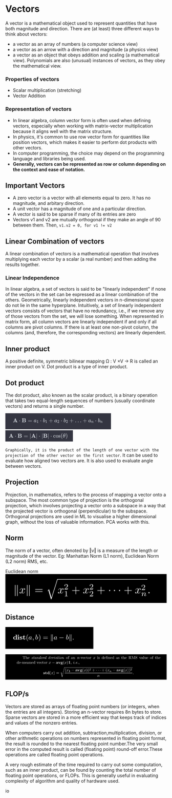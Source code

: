 # Vectors
A vector is a mathematical object used to represent quantities that have both magnitude and direction. 
There are (at least) three different ways to think about vectors: 
 - a vector as an array of numbers (a computer science view)
 - a vector as an arrow with a direction and magnitude (a physics view)
 - a vector as an object that obeys addition and scaling (a mathematical view).
Polynomials are also (unusual) instances of vectors, as they obey the mathematical view.

### Properties of vectors
 - Scalar multiplication (stretching)
 - Vector Addition

### Representation of vectors
 - In linear algebra, column vector form is often used when defining vectors, especially when working with matrix-vector multiplication because it aligns well with the matrix structure.
 - In physics, it's common to use row vector form for quantities like position vectors, which makes it easier to perform dot products with other vectors.
 - In computer programming, the choice may depend on the programming language and libraries being used.
 - **Generally, vectors can be represented as row or column depending on the context and ease of notation.** 

## Important Vectors
- A zero vector is a vector with all elements equal to zero. It has no magnitude, and arbitary direction.
- A unit vector has a magnitude of one and a particular direction.
- A vector is said to be sparse if many of its entries are zero
- Vectors v1 and v2 are mutually orthogonal if they make an angle of 90 between them. Then, ```v1.v2 = 0, for v1 != v2```


## Linear Combination of vectors
A linear combination of vectors is a mathematical operation that involves multiplying each vector by a scalar (a real number) and then adding the results together.

### Linear Independence
In linear algebra, a set of vectors is said to be "linearly independent" if none of the vectors in the set can be expressed as a linear combination of the others. 
Geometrically, linearly independent vectors in n-dimensional space do not lie in the same hyperplane. Intuitively, a set of linearly independent vectors consists of vectors that have no redundancy, i.e., if we remove any of those vectors from the set, we will lose something.
When represented in matrix form, all column vectors are linearly independent if and only if all columns are pivot columns. If there is at least one non-pivot column, the columns (and, therefore, the corresponding vectors) are linearly dependent.

## Inner product
A positive definite, symmetric bilinear mapping Ω : V ×V → R is called an inner product on V. Dot product is a type of inner product.

## Dot product
The dot product, also known as the scalar product, is a binary operation that takes two equal-length sequences of numbers (usually coordinate vectors) and returns a single number.

![Alt text](<Screenshot from 2023-12-25 11-01-29.png>)
![Alt text](<Screenshot from 2023-12-25 11-01-42.png>)

`Graphically, it is the product of the length of one vector with the projection of the other vector on the first vector`. It can be used to evaluate how aligned two vectors are. It is also used to evaluate angle between vectors.

## Projection
Projection, in mathematics, refers to the process of mapping a vector onto a subspace. The most common type of projection is the orthogonal projection, which involves projecting a vector onto a subspace in a way that the projected vector is orthogonal (perpendicular) to the subspace. 
Orthogonal projections are used in ML to visualise a higher dimensional graph, without the loss of valuable information. PCA works with this.

## Norm
The norm of a vector, often denoted by ‖v‖ is a measure of the length or magnitude of the vector. 
Eg: Manhattan Norm (L1 norm), Euclidean Norm (L2 norm) RMS, etc.

Euclidean norm
![Alt text](<Screenshot from 2023-12-28 16-04-13.png>)

## Distance

![Alt text](<Screenshot from 2023-12-28 16-04-58.png>)




![Alt text](image.png)









## FLOP/s
Vectors are stored as arrays of floating point numbers (or integers, when the entries are all integers). Storing an n-vector requires 8n bytes to store. Sparse vectors are stored in a more efficient way that keeps track of indices and values of the nonzero entries.

When computers carry out addition, subtraction,multiplication, division, or other arithmetic operations on numbers represented in floating point format, the result is rounded to the nearest floating point number.The very small error in the computed result is called (floating point) round-off error.These operations are called floating point operations.

A very rough estimate of the time required to carry out some computation, such as an inner product, can be found by counting the total number of floating point operations, or FLOPs. This is generally useful in evaluating complexity of algorithm and quality of hardware used.




io



